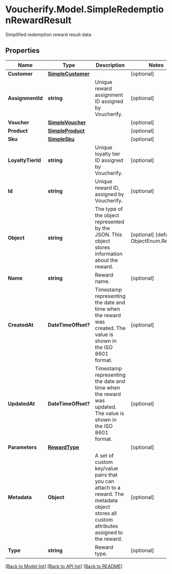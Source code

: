 # Voucherify.Model.SimpleRedemptionRewardResult
Simplified redemption reward result data

## Properties

Name | Type | Description | Notes
------------ | ------------- | ------------- | -------------
**Customer** | [**SimpleCustomer**](SimpleCustomer.md) |  | [optional] 
**AssignmentId** | **string** | Unique reward assignment ID assigned by Voucherify. | [optional] 
**Voucher** | [**SimpleVoucher**](SimpleVoucher.md) |  | [optional] 
**Product** | [**SimpleProduct**](SimpleProduct.md) |  | [optional] 
**Sku** | [**SimpleSku**](SimpleSku.md) |  | [optional] 
**LoyaltyTierId** | **string** | Unique loyalty tier ID assigned by Voucherify. | [optional] 
**Id** | **string** | Unique reward ID, assigned by Voucherify. | [optional] 
**Object** | **string** | The type of the object represented by the JSON. This object stores information about the reward. | [optional] [default to ObjectEnum.Reward]
**Name** | **string** | Reward name. | [optional] 
**CreatedAt** | **DateTimeOffset?** | Timestamp representing the date and time when the reward was created. The value is shown in the ISO 8601 format. | [optional] 
**UpdatedAt** | **DateTimeOffset?** | Timestamp representing the date and time when the reward was updated. The value is shown in the ISO 8601 format. | [optional] 
**Parameters** | [**RewardType**](RewardType.md) |  | [optional] 
**Metadata** | **Object** | A set of custom key/value pairs that you can attach to a reward. The metadata object stores all custom attributes assigned to the reward. | [optional] 
**Type** | **string** | Reward type. | [optional] 

[[Back to Model list]](../README.md#documentation-for-models) [[Back to API list]](../README.md#documentation-for-api-endpoints) [[Back to README]](../README.md)

